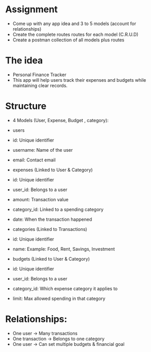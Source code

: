 # Assignment

-   Come up with any app idea and 3 to 5 models (account for relationships)
-   Create the complete routes routes for each model (C.R.U.D)
-   Create a postman collection of all models plus routes

# The idea
-  Personal Finance Tracker
- This app will help users track their expenses and budgets while maintaining clear records.


# Structure 
- 4 Models (User, Expense, Budget , category):
- users
- id: Unique identifier
- username: Name of the user
- email: Contact email

- expenses (Linked to User & Category)
- id: Unique identifier
- user_id: Belongs to a user
- amount: Transaction value
- category_id: Linked to a spending category
- date: When the transaction happened

- categories (Linked to Transactions)
- id: Unique identifier
- name: Example: Food, Rent, Savings, Investment

- budgets (Linked to User & Category)
- id: Unique identifier
- user_id: Belongs to a user
- category_id: Which expense category it applies to
- limit: Max allowed spending in that category

# Relationships:
- One user → Many transactions
- One transaction → Belongs to one category
- One user → Can set multiple budgets & financial goal
